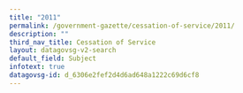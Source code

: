 ```yaml
---
title: "2011"
permalink: /government-gazette/cessation-of-service/2011/
description: ""
third_nav_title: Cessation of Service
layout: datagovsg-v2-search
default_field: Subject
infotext: true
datagovsg-id: d_6306e2fef2d4d6ad648a1222c69d6cf8
---
```

